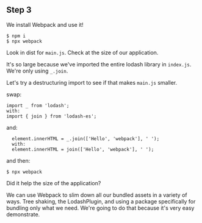 ## Step 3

We install Webpack and use it!

```
$ npm i
$ npx webpack
```

Look in dist for `main.js`. Check at the size of our application.

It's so large because we've imported the entire lodash library in `index.js`. We're only using `_.join`.

Let's try a destructuring import to see if that makes `main.js` smaller.

swap:
```
import _ from 'lodash';
with:
import { join } from 'lodash-es';
```
and:
```
  element.innerHTML = _.join(['Hello', 'webpack'], ' ');
  with:
  element.innerHTML = join(['Hello', 'webpack'], ' ');
```

and then:
```
$ npx webpack
```

Did it help the size of the application?

We can use Webpack to slim down all our bundled assets in a variety of ways. Tree shaking, the LodashPlugin, and using a package specifically for bundling only what we need. We're going to do that because it's very easy demonstrate.